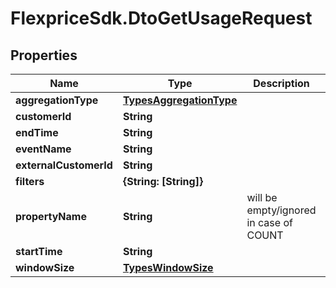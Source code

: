 # FlexpriceSdk.DtoGetUsageRequest

## Properties

Name | Type | Description | Notes
------------ | ------------- | ------------- | -------------
**aggregationType** | [**TypesAggregationType**](TypesAggregationType.md) |  | 
**customerId** | **String** |  | [optional] 
**endTime** | **String** |  | [optional] 
**eventName** | **String** |  | 
**externalCustomerId** | **String** |  | [optional] 
**filters** | **{String: [String]}** |  | [optional] 
**propertyName** | **String** | will be empty/ignored in case of COUNT | [optional] 
**startTime** | **String** |  | [optional] 
**windowSize** | [**TypesWindowSize**](TypesWindowSize.md) |  | [optional] 


